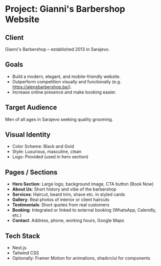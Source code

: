 # Project: Gianni's Barbershop Website

## Client
Gianni's Barbershop – established 2013 in Sarajevo.

## Goals
- Build a modern, elegant, and mobile-friendly website.
- Outperform competition visually and functionally (e.g. https://alensbarbershop.ba/).
- Increase online presence and make booking easier.

## Target Audience
Men of all ages in Sarajevo seeking quality grooming.

## Visual Identity
- Color Scheme: Black and Gold
- Style: Luxurious, masculine, clean
- Logo: Provided (used in hero section)

## Pages / Sections
- **Hero Section**: Large logo, background image, CTA button (Book Now)
- **About Us**: Short history and vibe of the barbershop
- **Services**: Haircut, beard trim, shave etc. in styled cards
- **Gallery**: Real photos of interior or client haircuts
- **Testimonials**: Short quotes from real customers
- **Booking**: Integrated or linked to external booking (WhatsApp, Calendly, etc.)
- **Contact**: Address, phone, working hours, Google Maps

## Tech Stack
- Next.js
- Tailwind CSS
- Optionally: Framer Motion for animations, shadcn/ui for components
